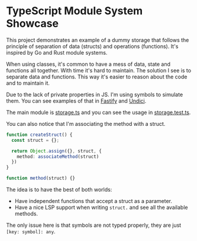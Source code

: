 # TypeScript Module System Showcase

This project demonstrates an example of a dummy storage that follows the principle of separation of data (structs) and
operations (functions). It's inspired by Go and Rust module systems.

When using classes, it's common to have a mess of data, state and functions all together. With time it's hard to maintain.
The solution I see is to separate data and functions. This way it's easier to reason about the code and to maintain it.

Due to the lack of private properties in JS. I'm using symbols to simulate them. You can see examples of that in [Fastify](https://github.com/fastify/fastify) and [Undici](https://github.com/nodejs/undici).

The main module is [storage.ts](/cmd/storage/storage.ts) and you can see the usage in [storage.test.ts](/cmd/storage/storage.test.ts).

You can also notice that I'm associating the method with a struct.

```ts
function createStruct() {
  const struct = {};

  return Object.assign({}, struct, {
    method: associateMethod(struct)
  })
}

function method(struct) {}
```

The idea is to have the best of both worlds:
- Have independent functions that accept a struct as a parameter.
- Have a nice LSP support when writing `struct.` and see all the available methods.

The only issue here is that symbols are not typed properly, they are just `[key: symbol]: any`.

